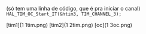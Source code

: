 (só tem uma linha de código, que é pra iniciar o canal)
`HAL_TIM_OC_Start_IT(&htim3, TIM_CHANNEL_3);`


[tim1](1 1tim.png)
[tim2](1 2tim.png)
[oc](1 3oc.png)
